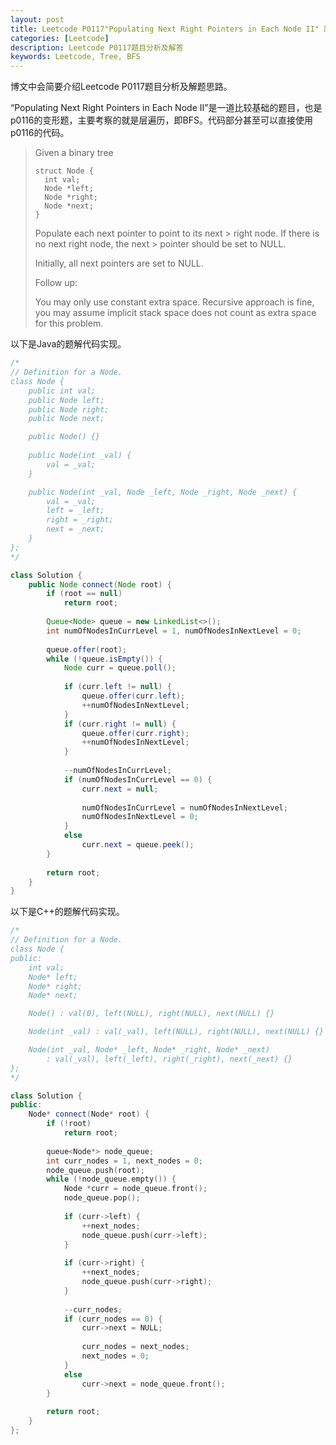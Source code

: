 ```yaml
---
layout: post
title: Leetcode P0117"Populating Next Right Pointers in Each Node II" 题解
categories: [Leetcode]
description: Leetcode P0117题目分析及解答
keywords: Leetcode, Tree, BFS
---
```


博文中会简要介绍Leetcode P0117题目分析及解题思路。

“Populating Next Right Pointers in Each Node II”是一道比较基础的题目，也是p0116的变形题，主要考察的就是层遍历，即BFS。代码部分甚至可以直接使用p0116的代码。

> Given a binary tree
> ```
> struct Node {
>   int val;
>   Node *left;
>   Node *right;
>   Node *next;
> }
> ```
> Populate each next pointer to point to its next > right node. If there is no next right node, the next > pointer should be set to NULL.
> 
> Initially, all next pointers are set to NULL.
> 
> Follow up:
> 
> You may only use constant extra space.
> Recursive approach is fine, you may assume implicit stack space does not count as extra space for this problem.

以下是Java的题解代码实现。
```java
/*
// Definition for a Node.
class Node {
    public int val;
    public Node left;
    public Node right;
    public Node next;

    public Node() {}
    
    public Node(int _val) {
        val = _val;
    }

    public Node(int _val, Node _left, Node _right, Node _next) {
        val = _val;
        left = _left;
        right = _right;
        next = _next;
    }
};
*/

class Solution {
    public Node connect(Node root) {
        if (root == null)
            return root;
        
        Queue<Node> queue = new LinkedList<>();
        int numOfNodesInCurrLevel = 1, numOfNodesInNextLevel = 0;
        
        queue.offer(root);
        while (!queue.isEmpty()) {
            Node curr = queue.poll();
            
            if (curr.left != null) {
                queue.offer(curr.left);
                ++numOfNodesInNextLevel;
            }
            if (curr.right != null) {
                queue.offer(curr.right);
                ++numOfNodesInNextLevel;
            }
            
            --numOfNodesInCurrLevel;
            if (numOfNodesInCurrLevel == 0) {
                curr.next = null;
                
                numOfNodesInCurrLevel = numOfNodesInNextLevel;
                numOfNodesInNextLevel = 0;
            }
            else
                curr.next = queue.peek();
        }
        
        return root;
    }
}
```

以下是C++的题解代码实现。
```cpp
/*
// Definition for a Node.
class Node {
public:
    int val;
    Node* left;
    Node* right;
    Node* next;

    Node() : val(0), left(NULL), right(NULL), next(NULL) {}

    Node(int _val) : val(_val), left(NULL), right(NULL), next(NULL) {}

    Node(int _val, Node* _left, Node* _right, Node* _next)
        : val(_val), left(_left), right(_right), next(_next) {}
};
*/

class Solution {
public:
    Node* connect(Node* root) {
        if (!root)
            return root;
        
        queue<Node*> node_queue;
        int curr_nodes = 1, next_nodes = 0;
        node_queue.push(root);
        while (!node_queue.empty()) {
            Node *curr = node_queue.front();
            node_queue.pop();
            
            if (curr->left) {
                ++next_nodes;
                node_queue.push(curr->left);
            }
            
            if (curr->right) {
                ++next_nodes;
                node_queue.push(curr->right);
            }
            
            --curr_nodes;
            if (curr_nodes == 0) {
                curr->next = NULL;
                
                curr_nodes = next_nodes;
                next_nodes = 0;
            }
            else
                curr->next = node_queue.front();
        }
        
        return root;
    }
};
```

